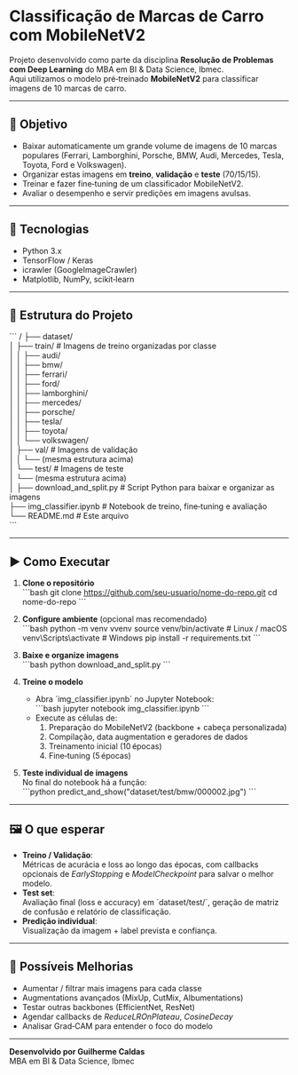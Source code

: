 # Classificação de Marcas de Carro com MobileNetV2

Projeto desenvolvido como parte da disciplina **Resolução de Problemas com Deep Learning** do MBA em BI & Data Science, Ibmec.  
Aqui utilizamos o modelo pré‑treinado **MobileNetV2** para classificar imagens de 10 marcas de carro.

---

## 🧠 Objetivo

- Baixar automaticamente um grande volume de imagens de 10 marcas populares (Ferrari, Lamborghini, Porsche, BMW, Audi, Mercedes, Tesla, Toyota, Ford e Volkswagen).  
- Organizar estas imagens em **treino**, **validação** e **teste** (70/15/15).  
- Treinar e fazer fine‑tuning de um classificador MobileNetV2.  
- Avaliar o desempenho e servir predições em imagens avulsas.

---

## 🔧 Tecnologias

- Python 3.x  
- TensorFlow / Keras  
- icrawler (GoogleImageCrawler)  
- Matplotlib, NumPy, scikit‑learn  

---

## 📁 Estrutura do Projeto

\`\`\`
/
├── dataset/  
│   ├── train/               # Imagens de treino organizadas por classe  
│   │   ├── audi/  
│   │   ├── bmw/  
│   │   ├── ferrari/  
│   │   ├── ford/  
│   │   ├── lamborghini/  
│   │   ├── mercedes/  
│   │   ├── porsche/  
│   │   ├── tesla/  
│   │   ├── toyota/  
│   │   └── volkswagen/  
│   ├── val/                 # Imagens de validação  
│   │   └── (mesma estrutura acima)  
│   └── test/                # Imagens de teste  
│       └── (mesma estrutura acima)  
│
├── download_and_split.py    # Script Python para baixar e organizar as imagens  
├── img_classifier.ipynb     # Notebook de treino, fine‑tuning e avaliação  
└── README.md                # Este arquivo  
\`\`\`

---

## ▶️ Como Executar

1. **Clone o repositório**  
   \`\`\`bash
   git clone https://github.com/seu-usuario/nome-do-repo.git
   cd nome-do-repo
   \`\`\`

2. **Configure ambiente** (opcional mas recomendado)  
   \`\`\`bash
   python -m venv vvenv
   source venv/bin/activate        # Linux / macOS  
   venv\Scripts\activate         # Windows
   pip install -r requirements.txt
   \`\`\`

3. **Baixe e organize imagens**  
   \`\`\`bash
   python download_and_split.py
   \`\`\`

4. **Treine o modelo**  
   - Abra \`img_classifier.ipynb\` no Jupyter Notebook:  
     \`\`\`bash
     jupyter notebook img_classifier.ipynb
     \`\`\`
   - Execute as células de:  
     1. Preparação do MobileNetV2 (backbone + cabeça personalizada)  
     2. Compilação, data augmentation e geradores de dados  
     3. Treinamento inicial (10 épocas)  
     4. Fine‑tuning (5 épocas)

5. **Teste individual de imagens**  
   No final do notebook há a função:  
   \`\`\`python
   predict_and_show("dataset/test/bmw/000002.jpg")
   \`\`\`

---

## 🖼️ O que esperar

- **Treino / Validação**:  
  Métricas de acurácia e loss ao longo das épocas, com callbacks opcionais de _EarlyStopping_ e _ModelCheckpoint_ para salvar o melhor modelo.  
- **Test set**:  
  Avaliação final (loss e accuracy) em \`dataset/test/\`, geração de matriz de confusão e relatório de classificação.  
- **Predição individual**:  
  Visualização da imagem + label prevista e confiança.

---

## 🚀 Possíveis Melhorias

- Aumentar / filtrar mais imagens para cada classe  
- Augmentations avançados (MixUp, CutMix, Albumentations)  
- Testar outras backbones (EfficientNet, ResNet)  
- Agendar callbacks de _ReduceLROnPlateau_, _CosineDecay_  
- Analisar Grad‑CAM para entender o foco do modelo  

---

**Desenvolvido por Guilherme Caldas**  
MBA em BI & Data Science, Ibmec
